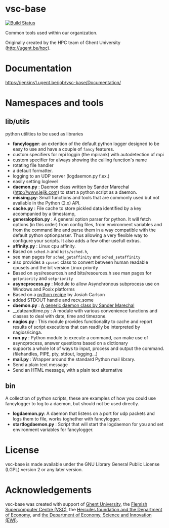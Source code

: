 # vsc-base

[![Build Status](https://jenkins1.ugent.be/job/vsc-base/badge/icon)](https://jenkins1.ugent.be/job/vsc-base/)

Common tools used within our organization.

Originally created by the HPC team of Ghent University (http://ugent.be/hpc).

# Documentation
https://jenkins1.ugent.be/job/vsc-base/Documentation/

# Namespaces and tools

## lib/utils
python utilities to be used as libraries

- __fancylogger__: an extention of the default python logger designed to be easy to use and have a
couple of `fancy` features.
 - custom specifiers for mpi loggin (the mpirank) with autodetection of mpi
 - custom specifier for always showing the calling function's name
 - rotating file handler
 - a default formatter.
 - logging to an UDP server (logdaemon.py f.ex.)
 - easily setting loglevel
- __daemon.py__ : Daemon class written by Sander Marechal (http://www.jejik.com) to start a python script as a daemon.
- __missing.py__: Small functions and tools that are commonly used but not
  available in the Python (2.x) API.
- __cache.py__ : File cache to store pickled data identified by a key accompanied by a timestamp,
- __generaloption.py__ : A general option parser for python. It will fetch options (in this order) from config files, from environment variables and from the command line and parse them in a way compatible with the default python optionparser. Thus allowing a very flexible way to configure your scripts.
It also adds a few other usefull extras.
- __affinity.py__ : Linux cpu affinity.
 - Based on `sched.h` and `bits/sched.h`,
 - see man pages for `sched_getaffinity` and `sched_setaffinity`
 - also provides a `cpuset` class to convert between human readable cpusets and the bit version Linux priority
 - Based on sys/resources.h and bits/resources.h see man pages for `getpriority` and `setpriority`
- __asyncprocess.py__ : Module to allow Asynchronous subprocess use on Windows and Posix platforms
 - Based on a [python recipe](http://code.activestate.com/recipes/440554/) by Josiah Carlson 
 - added STDOUT handle and recv_some
- __daemon.py__ : [A generic daemon class by Sander Marechal](http://www.jejik.com/articles/2007/02/a_simple_unix_linux_daemon_in_python/)
- __dateandtime.py : A module with various convenience functions and classes to deal with date, time and timezone.
- __nagios.py__ : This module provides functionality to cache and report results of script executions that can readily be
interpreted by nagios/icinga.
- __run.py__ : Python module to execute a command, can make use of asyncprocess, answer questions based on a dictionary
 - supports a whole lot of ways to input, process and output the command. (filehandles, PIPE, pty, stdout, logging...)
- __mail.py__ : Wrapper around the standard Python mail library.
 - Send a plain text message
 - Send an HTML message, with a plain text alternative
 
## bin
A collection of python scripts, these are examples of how you could use fancylogger to log to a daemon, but should not be used directly.
- __logdaemon.py__: A daemon that listens on a port for udp packets and logs them to file, works toghether with fancylogger.
- __startlogdaemon.py__ : Script that will start the logdaemon for  you and set environment variables for fancylogger.

# License
vsc-base is made available under the GNU Library General Public License (LGPL) version 2 or any later version.

# Acknowledgements
vsc-base was created with support of [Ghent University](http://www.ugent.be/en),
the [Flemish Supercomputer Centre (VSC)](https://vscentrum.be/nl/en),
the [Hercules foundation and the Department of Economy](http://www.herculesstichting.be/in_English),
and [the Department of Economy, Science and Innovation (EWI)](http://www.ewi-vlaanderen.be/en).

